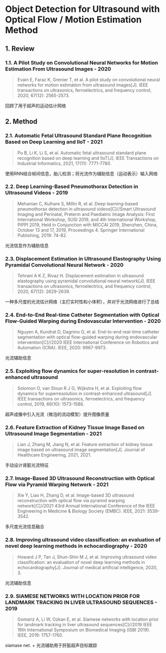 # Object Detection for Ultrasound with Optical Flow / Motion Estimation Method

## 1. Review

### 1.1. A Pilot Study on Convolutional Neural Networks for Motion Estimation From Ultrasound Images - 2020

> Evain E, Faraz K, Grenier T, et al. A pilot study on convolutional neural networks for motion estimation from ultrasound images[J]. IEEE transactions on ultrasonics, ferroelectrics, and frequency control, 2020, 67(12): 2565-2573.

回顾了用于超声的运动估计网络

## 2. Method

### 2.1. Automatic Fetal Ultrasound Standard Plane Recognition Based on Deep Learning and IIoT - 2021

> Pu B, Li K, Li S, et al. Automatic fetal ultrasound standard plane recognition based on deep learning and IIoT[J]. IEEE Transactions on Industrial Informatics, 2021, 17(11): 7771-7780.

使用RNN结合帧间信息，胎儿检测；将光流作为辅助信息（运动表示）输入网络

### 2.2. Deep Learning-Based Pneumothorax Detection in Ultrasound Videos - 2019

> Mehanian C, Kulhare S, Millin R, et al. Deep learning-based pneumothorax detection in ultrasound videos[C]//Smart Ultrasound Imaging and Perinatal, Preterm and Paediatric Image Analysis: First International Workshop, SUSI 2019, and 4th International Workshop, PIPPI 2019, Held in Conjunction with MICCAI 2019, Shenzhen, China, October 13 and 17, 2019, Proceedings 4. Springer International Publishing, 2019: 74-82.

光流信息作为辅助信息

### 2.3. Displacement Estimation in Ultrasound Elastography Using Pyramidal Convolutional Neural Network - 2020

> Tehrani A K Z, Rivaz H. Displacement estimation in ultrasound elastography using pyramidal convolutional neural network[J]. IEEE transactions on ultrasonics, ferroelectrics, and frequency control, 2020, 67(12): 2629-2639.

一种多尺度的光流估计网络（主打实时性和小体积），并对于光流网络进行了总结

### 2.4. End-to-End Real-time Catheter Segmentation with Optical Flow-Guided Warping during Endovascular Intervention - 2020

> Nguyen A, Kundrat D, Dagnino G, et al. End-to-end real-time catheter segmentation with optical flow-guided warping during endovascular intervention[C]//2020 IEEE International Conference on Robotics and Automation (ICRA). IEEE, 2020: 9967-9973.

光流辅助信息

### 2.5. Exploiting flow dynamics for super-resolution in contrast-enhanced ultrasound

> Solomon O, van Sloun R J G, Wijkstra H, et al. Exploiting flow dynamics for superresolution in contrast-enhanced ultrasound[J]. IEEE transactions on ultrasonics, ferroelectrics, and frequency control, 2019, 66(10): 1573-1586.

超声成像中引入光流（微泡的流动模型）提升图像质量

### 2.6. Feature Extraction of Kidney Tissue Image Based on Ultrasound Image Segmentation - 2021

> Lian J, Zhang M, Jiang N, et al. Feature extraction of kidney tissue image based on ultrasound image segmentation[J]. Journal of Healthcare Engineering, 2021, 2021.

手动设计肾脏光流特征

### 2.7. Image-Based 3D Ultrasound Reconstruction with Optical Flow via Pyramid Warping Network - 2021

> Xie Y, Liao H, Zhang D, et al. Image-based 3D ultrasound reconstruction with optical flow via pyramid warping network[C]//2021 43rd Annual International Conference of the IEEE Engineering in Medicine & Biology Society (EMBC). IEEE, 2021: 3539-3542.

多尺度光流信息融合

### 2.8. Improving ultrasound video classification: an evaluation of novel deep learning methods in echocardiography - 2020

> Howard J P, Tan J, Shun-Shin M J, et al. Improving ultrasound video classification: an evaluation of novel deep learning methods in echocardiography[J]. Journal of medical artificial intelligence, 2020, 3.

光流辅助信息

### 2.9. SIAMESE NETWORKS WITH LOCATION PRIOR FOR LANDMARK TRACKING IN LIVER ULTRASOUND SEQUENCES - 2019

> Gomariz A, Li W, Ozkan E, et al. Siamese networks with location prior for landmark tracking in liver ultrasound sequences[C]//2019 IEEE 16th International Symposium on Biomedical Imaging (ISBI 2019). IEEE, 2019: 1757-1760.

siamase net. + 光流辅助用于肝脏超声目标跟踪
